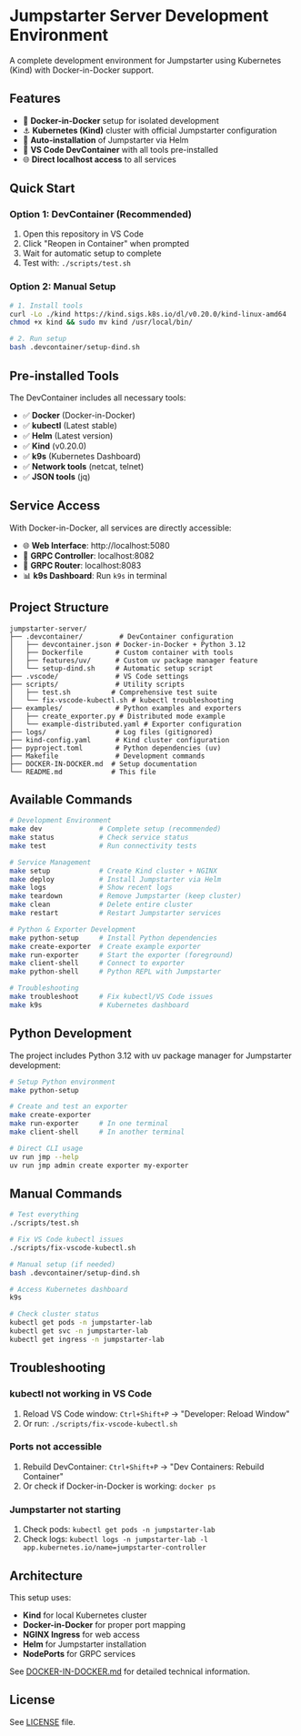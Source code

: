 # Jumpstarter Server Development Environment

A complete development environment for Jumpstarter using Kubernetes (Kind) with Docker-in-Docker support.

## Features

- 🐳 **Docker-in-Docker** setup for isolated development
- ⚓ **Kubernetes (Kind)** cluster with official Jumpstarter configuration
- 🎯 **Auto-installation** of Jumpstarter via Helm
- 🔧 **VS Code DevContainer** with all tools pre-installed
- 🌐 **Direct localhost access** to all services

## Quick Start

### Option 1: DevContainer (Recommended)

1. Open this repository in VS Code
2. Click "Reopen in Container" when prompted
3. Wait for automatic setup to complete
4. Test with: `./scripts/test.sh`

### Option 2: Manual Setup

```bash
# 1. Install tools
curl -Lo ./kind https://kind.sigs.k8s.io/dl/v0.20.0/kind-linux-amd64
chmod +x kind && sudo mv kind /usr/local/bin/

# 2. Run setup
bash .devcontainer/setup-dind.sh
```

## Pre-installed Tools

The DevContainer includes all necessary tools:

- ✅ **Docker** (Docker-in-Docker)
- ✅ **kubectl** (Latest stable)
- ✅ **Helm** (Latest version)
- ✅ **Kind** (v0.20.0)
- ✅ **k9s** (Kubernetes Dashboard)
- ✅ **Network tools** (netcat, telnet)
- ✅ **JSON tools** (jq)

## Service Access

With Docker-in-Docker, all services are directly accessible:

- 🌐 **Web Interface**: http://localhost:5080
- 🔗 **GRPC Controller**: localhost:8082
- 🔗 **GRPC Router**: localhost:8083
- 📊 **k9s Dashboard**: Run `k9s` in terminal

## Project Structure

```
jumpstarter-server/
├── .devcontainer/         # DevContainer configuration
│   ├── devcontainer.json # Docker-in-Docker + Python 3.12
│   ├── Dockerfile        # Custom container with tools
│   ├── features/uv/      # Custom uv package manager feature
│   └── setup-dind.sh     # Automatic setup script
├── .vscode/              # VS Code settings
├── scripts/              # Utility scripts
│   ├── test.sh          # Comprehensive test suite
│   └── fix-vscode-kubectl.sh # kubectl troubleshooting
├── examples/             # Python examples and exporters
│   ├── create_exporter.py # Distributed mode example
│   └── example-distributed.yaml # Exporter configuration
├── logs/                 # Log files (gitignored)
├── kind-config.yaml      # Kind cluster configuration
├── pyproject.toml        # Python dependencies (uv)
├── Makefile              # Development commands
├── DOCKER-IN-DOCKER.md  # Setup documentation
└── README.md            # This file
```

## Available Commands

```bash
# Development Environment
make dev              # Complete setup (recommended)
make status           # Check service status  
make test             # Run connectivity tests

# Service Management
make setup            # Create Kind cluster + NGINX
make deploy           # Install Jumpstarter via Helm
make logs             # Show recent logs
make teardown         # Remove Jumpstarter (keep cluster)
make clean            # Delete entire cluster
make restart          # Restart Jumpstarter services

# Python & Exporter Development
make python-setup     # Install Python dependencies
make create-exporter  # Create example exporter
make run-exporter     # Start the exporter (foreground)
make client-shell     # Connect to exporter
make python-shell     # Python REPL with Jumpstarter

# Troubleshooting
make troubleshoot     # Fix kubectl/VS Code issues
make k9s              # Kubernetes dashboard
```

## Python Development

The project includes Python 3.12 with uv package manager for Jumpstarter development:

```bash
# Setup Python environment
make python-setup

# Create and test an exporter
make create-exporter
make run-exporter     # In one terminal
make client-shell     # In another terminal

# Direct CLI usage
uv run jmp --help
uv run jmp admin create exporter my-exporter
```

## Manual Commands

```bash
# Test everything
./scripts/test.sh

# Fix VS Code kubectl issues
./scripts/fix-vscode-kubectl.sh

# Manual setup (if needed)
bash .devcontainer/setup-dind.sh

# Access Kubernetes dashboard
k9s

# Check cluster status
kubectl get pods -n jumpstarter-lab
kubectl get svc -n jumpstarter-lab
kubectl get ingress -n jumpstarter-lab
```

## Troubleshooting

### kubectl not working in VS Code
1. Reload VS Code window: `Ctrl+Shift+P` → "Developer: Reload Window"
2. Or run: `./scripts/fix-vscode-kubectl.sh`

### Ports not accessible
1. Rebuild DevContainer: `Ctrl+Shift+P` → "Dev Containers: Rebuild Container"
2. Or check if Docker-in-Docker is working: `docker ps`

### Jumpstarter not starting
1. Check pods: `kubectl get pods -n jumpstarter-lab`
2. Check logs: `kubectl logs -n jumpstarter-lab -l app.kubernetes.io/name=jumpstarter-controller`

## Architecture

This setup uses:
- **Kind** for local Kubernetes cluster
- **Docker-in-Docker** for proper port mapping
- **NGINX Ingress** for web access
- **Helm** for Jumpstarter installation
- **NodePorts** for GRPC services

See [DOCKER-IN-DOCKER.md](DOCKER-IN-DOCKER.md) for detailed technical information.

## License

See [LICENSE](LICENSE) file.
